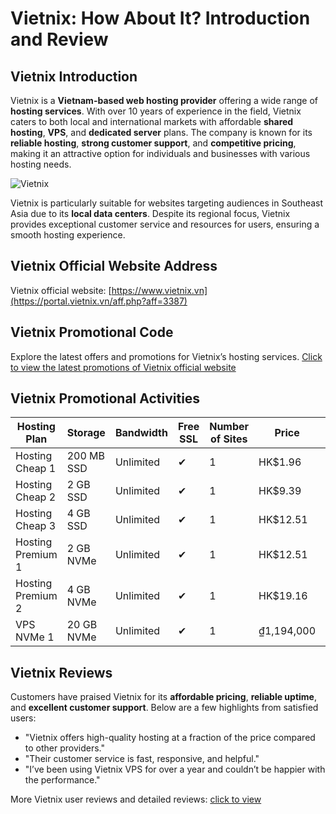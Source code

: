 # Vietnix: How About It? Introduction and Review

## Vietnix Introduction

Vietnix is a **Vietnam-based web hosting provider** offering a wide range of **hosting services**. With over 10 years of experience in the field, Vietnix caters to both local and international markets with affordable **shared hosting**, **VPS**, and **dedicated server** plans. The company is known for its **reliable hosting**, **strong customer support**, and **competitive pricing**, making it an attractive option for individuals and businesses with various hosting needs.

![Vietnix](https://github.com/user-attachments/assets/52acffcb-5268-4d66-8568-25acd276305d)

Vietnix is particularly suitable for websites targeting audiences in Southeast Asia due to its **local data centers**. Despite its regional focus, Vietnix provides exceptional customer service and resources for users, ensuring a smooth hosting experience.

## Vietnix Official Website Address

Vietnix official website: [https://www.vietnix.vn](https://portal.vietnix.vn/aff.php?aff=3387)

## Vietnix Promotional Code

Explore the latest offers and promotions for Vietnix’s hosting services. [Click to view the latest promotions of Vietnix official website](https://portal.vietnix.vn/aff.php?aff=3387)

## Vietnix Promotional Activities

| Hosting Plan      | Storage      | Bandwidth   | Free SSL | Number of Sites | Price        | Purchase Link                      |
|-------------------|--------------|-------------|----------|-----------------|--------------|-------------------------------------|
| Hosting Cheap 1   | 200 MB SSD   | Unlimited   | ✔        | 1               | HK$1.96      | [More details](https://portal.vietnix.vn/aff.php?aff=3387) |
| Hosting Cheap 2   | 2 GB SSD     | Unlimited   | ✔        | 1               | HK$9.39      | [More details](https://portal.vietnix.vn/aff.php?aff=3387) |
| Hosting Cheap 3   | 4 GB SSD     | Unlimited   | ✔        | 1               | HK$12.51     | [More details](https://portal.vietnix.vn/aff.php?aff=3387) |
| Hosting Premium 1 | 2 GB NVMe    | Unlimited   | ✔        | 1               | HK$12.51     | [More details](https://portal.vietnix.vn/aff.php?aff=3387) |
| Hosting Premium 2 | 4 GB NVMe    | Unlimited   | ✔        | 1               | HK$19.16     | [More details](https://portal.vietnix.vn/aff.php?aff=3387) |
| VPS NVMe 1        | 20 GB NVMe   | Unlimited   | ✔        | 1               | ₫1,194,000   | [Order Now](https://portal.vietnix.vn/aff.php?aff=3387) |

## Vietnix Reviews

Customers have praised Vietnix for its **affordable pricing**, **reliable uptime**, and **excellent customer support**. Below are a few highlights from satisfied users:

- "Vietnix offers high-quality hosting at a fraction of the price compared to other providers."
- "Their customer service is fast, responsive, and helpful."
- "I’ve been using Vietnix VPS for over a year and couldn’t be happier with the performance."

More Vietnix user reviews and detailed reviews: [click to view](https://portal.vietnix.vn/aff.php?aff=3387)


